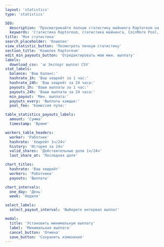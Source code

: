 ```yaml
---
layout: 'statistics'
type: 'statistics'

SEO:
  description: 'Просматривайте полную статистику майнинга Raptoreum на CoinMore Pool. Отслеживайте производительность и прибыльность вашего майнинга с помощью наших продвинутых инструментов. Скачивайте данные о выплатах в формате CSV для налоговой отчетности.'
  keywords: 'Статистика Raptoreum, статистика майнинга, CoinMore Pool, майнинг Raptoreum, майнинг криптовалют, блокчейн, крипто майнинг, производительность майнинга, прибыльность майнинга, экспорт CSV, налоговый отчет, история выплат, данные транзакций'
title: 'Моя статистика'
search_placeholder: 'Кошелек'
view_statistic_button: 'Посмотреть личную статистику'
section_title: 'Кошелек Raptoreum'
edit_min_payouts_button: 'Отредактировать мою мин. выплату'
labels:
  download_csv: '📊 Экспорт выплат CSV'
stat_labels:
  balance: 'Ваш баланс:'
  hashrate_1h: 'Ваш хешрейт за 1 час:'
  hashrate_24h: 'Ваш хешрейт за 24 часа:'
  payouts_1h: 'Ваши выплаты за 1 час:'
  payouts_24h: 'Ваши выплаты за 24 часа:'
  min_payout: 'Мин. выплата:'
  payouts_every: 'Выплаты каждые:'
  pool_fee: 'Комиссия пула:'

table_statistics_payouts_labels:
  amount: 'Сумма'
  timestamp: 'Время'

workers_table_headers:
  worker: 'Работник'
  hashrate: 'Хешрейт 1ч/24ч'
  history: 'История за 24ч'
  valid_shares: 'Действительные доли 1ч/24ч'
  last_share_at: 'Последняя доля'

chart_titles:
  hashrate: 'Ваш хешрейт'
  workers: 'Работники'
  payouts: 'Выплаты'

chart_intervals:
  one_day: 'День'
  week: 'Неделя'

select_labels:
  select_payout_interval: 'Выберите интервал выплат'

modal:
  title: 'Установить минимальную выплату'
  label: 'Минимальная выплата'
  cancel_button: 'Отмена'
  save_button: 'Сохранить изменения'
---
```

